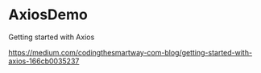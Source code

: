 # AxiosDemo
Getting started with Axios

https://medium.com/codingthesmartway-com-blog/getting-started-with-axios-166cb0035237
